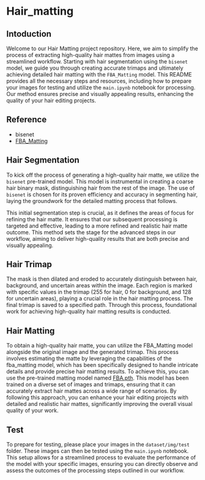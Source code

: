 # Hair_matting

## Intoduction
Welcome to our Hair Matting project repository. Here, we aim to simplify the process of extracting high-quality hair mattes from images using a streamlined workflow. Starting with hair segmentation using the `bisenet` model, we guide you through creating accurate trimaps and ultimately achieving detailed hair matting with the `FBA_Matting` model. This README provides all the necessary steps and resources, including how to prepare your images for testing and utilize the `main.ipynb` notebook for processing. Our method ensures precise and visually appealing results, enhancing the quality of your hair editing projects.


## Reference
- bisenet
- [FBA_Matting](https://github.com/MarcoForte/FBA_Matting)

## Hair Segmentation
To kick off the process of generating a high-quality hair matte, we utilize the `bisenet` pre-trained model. This model is instrumental in creating a coarse hair binary mask, distinguishing hair from the rest of the image. The use of `bisenet` is chosen for its proven efficiency and accuracy in segmenting hair, laying the groundwork for the detailed matting process that follows.

This initial segmentation step is crucial, as it defines the areas of focus for refining the hair matte. It ensures that our subsequent processing is targeted and effective, leading to a more refined and realistic hair matte outcome. This method sets the stage for the advanced steps in our workflow, aiming to deliver high-quality results that are both precise and visually appealing.

## Hair Trimap
The mask is then dilated and eroded to accurately distinguish between hair, background, and uncertain areas within the image. Each region is marked with specific values in the trimap (255 for hair, 0 for background, and 128 for uncertain areas), playing a crucial role in the hair matting process. The final trimap is saved to a specified path. Through this process, foundational work for achieving high-quality hair matting results is conducted.

## Hair Matting
To obtain a high-quality hair matte, you can utilize the FBA_Matting model alongside the original image and the generated trimap. This process involves estimating the matte by leveraging the capabilities of the fba_matting model, which has been specifically designed to handle intricate details and provide precise hair matting results. To achieve this, you can use the pre-trained matting model named [FBA.pth](https://drive.google.com/uc?id=1T_oiKDE_biWf2kqexMEN7ObWqtXAzbB1). This model has been trained on a diverse set of images and trimaps, ensuring that it can accurately extract hair mattes across a wide range of scenarios. By following this approach, you can enhance your hair editing projects with detailed and realistic hair mattes, significantly improving the overall visual quality of your work.


## Test 
To prepare for testing, please place your images in the `dataset/img/test` folder. These images can then be tested using the `main.ipynb` notebook. This setup allows for a streamlined process to evaluate the performance of the model with your specific images, ensuring you can directly observe and assess the outcomes of the processing steps outlined in our workflow.